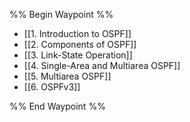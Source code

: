 %% Begin Waypoint %%
- [[1. Introduction to OSPF]]
- [[2. Components of OSPF]]
- [[3. Link-State Operation]]
- [[4. Single-Area and Multiarea OSPF]]
- [[5. Multiarea OSPF]]
- [[6. OSPFv3]]

%% End Waypoint %%

